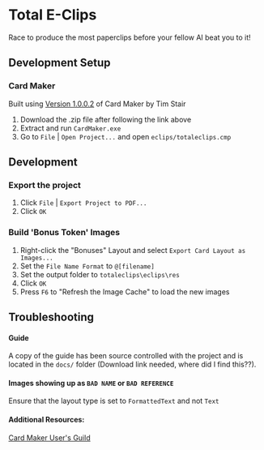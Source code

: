 # Total E-Clips

Race to produce the most paperclips before your fellow AI beat you to it!

## Development Setup
### Card Maker
Built using [Version 1.0.0.2](https://github.com/nhmkdev/cardmaker/releases/tag/v.1.0.0.2) of Card Maker by Tim Stair
1. Download the .zip file after following the link above
2. Extract and run `CardMaker.exe`
3. Go to `File` | `Open Project...` and open `eclips/totaleclips.cmp`

## Development
### Export the project
1. Click `File` | `Export Project to PDF...`
2. Click `OK`

### Build 'Bonus Token' Images
1. Right-click the "Bonuses" Layout and select `Export Card Layout as Images...`
2. Set the `File Name Format` to `@[filename]`
3. Set the output folder to `totaleclips\eclips\res`
4. Click `OK`
5. Press `F6` to "Refresh the Image Cache" to load the new images

## Troubleshooting
#### Guide
A copy of the guide has been source controlled with the project and is located in the `docs/` folder (Download link needed, where did I find this??).

#### Images showing up as `BAD NAME` or `BAD REFERENCE`
Ensure that the layout type is set to `FormattedText` and not `Text`

#### Additional Resources:
[Card Maker User's Guild](https://www.boardgamegeek.com/guild/2250)
